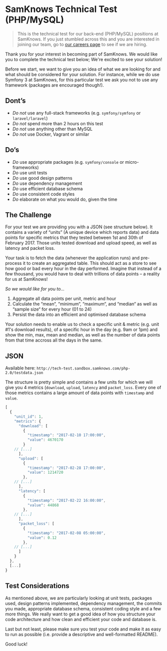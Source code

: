 # SamKnows Technical Test (PHP/MySQL)

> This is the technical test for our back-end (PHP/MySQL) positions at SamKnows. If you just stumbled across this and you are interested in joining our team, go to [our careers page](https://samknows.com/careers) to see if we are hiring.

Thank you for your interest in becoming part of SamKnows. We would like you to complete the technical test below; We're excited to see your solution!

Before we start, we want to give you an idea of what we are looking for and what should be considered for your solution. For instance, while we do use Symfony 3 at SamKnows, for this particular test we ask you not to use any framework (packages are encouraged though!).

## Dont’s
- *Do not* use any full-stack frameworks (e.g. `symfony/symfony` or `laravel/laravel`)
- *Do not* spend more than 2 hours on this test
- *Do not* use anything other than MySQL
- *Do not* use Docker, Vagrant or similar

## Do’s
- *Do* use appropriate packages (e.g. `symfony/console` or micro-frameworks)
- *Do* use unit tests
- *Do* use good design patterns
- *Do* use dependency management
- *Do* use efficient database schema
- *Do* use consistent code styles
- *Do* elaborate on what you would do, given the time

## The Challenge
For your test we are providing you with a JSON (see structure below). It contains a variety of “units” (A unique device which reports data) and data points for specific metrics that they tested between 1st and 30th of February 2017. Those units tested download and upload speed, as well as latency and packet loss.

Your task is to fetch the data (whenever the application runs) and pre-process it to create an aggregated table. This should act as a store to see how good or bad every hour in the day performed. Imagine that instead of a few thousand, you would have to deal with trillions of data points – a reality for us at SamKnows!

*So we would like for you to…*
1. Aggregate all data points per unit, metric and hour
2. Calculate the “mean“, “minimum“, “maximum“, and “median“ as well as “sample size“ for every hour (01 to 24)
3. Persist the data into an efficient and optimised database schema

Your solution needs to enable us to check a specific unit & metric (e.g. unit #1's download results), of a specific hour in the day (e.g. 9am or 1pm) and show the min, max, mean and median, as well as the number of data points from that time accross all the days in the same.

## JSON
Available here: `http://tech-test.sandbox.samknows.com/php-2.0/testdata.json`

The structure is pretty simple and contains a few units for which we will give you 4 metrics (`download`, `upload`, `latency` and `packet_loss`. Every one of those metrics contains a large amount of data points with `timestamp` and `value`.

```javascript
[
  {
    "unit_id": 1,
    "metrics": {
      "download": [
        {
          "timestamp": "2017-02-10 17:00:00",
          "value": 4670170
        }
	// [...]
      ],
      "upload": [
        {
          "timestamp": "2017-02-28 17:00:00",
          "value": 1214720
        },
	// [...]
      ],
      "latency": [
        {
          "timestamp": "2017-02-22 16:00:00",
          "value": 44868
        },
	// [...]
      ],
      "packet_loss": [
        {
          "timestamp": "2017-02-08 05:00:00",
          "value": 0.12
        },
	// [...]
      ]
    }
  },
  [...]
}
```

## Test Considerations

As mentioned above, we are particularly looking at unit tests, packages used, design patterns implemented, dependency management, the commits you made, appropriate database schema, consistent coding style and a few more things. We really want to get a good idea of how you structure your code architecture and how clean and efficient your code and database is.

Last but not least, please make sure you test your code and make it as easy to run as possible (i.e. provide a descriptive and well-formatted README).

Good luck!
